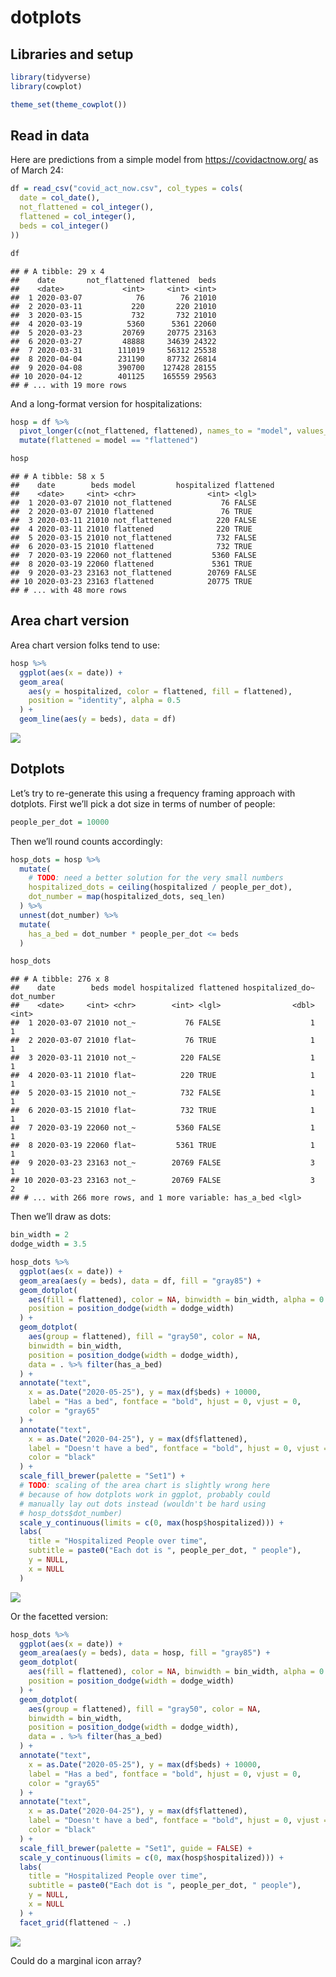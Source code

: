 dotplots
================

## Libraries and setup

``` r
library(tidyverse)
library(cowplot)

theme_set(theme_cowplot())
```

## Read in data

Here are predictions from a simple model from <https://covidactnow.org/>
as of March 24:

``` r
df = read_csv("covid_act_now.csv", col_types = cols(
  date = col_date(),
  not_flattened = col_integer(),
  flattened = col_integer(),
  beds = col_integer()
))

df
```

    ## # A tibble: 29 x 4
    ##    date       not_flattened flattened  beds
    ##    <date>             <int>     <int> <int>
    ##  1 2020-03-07            76        76 21010
    ##  2 2020-03-11           220       220 21010
    ##  3 2020-03-15           732       732 21010
    ##  4 2020-03-19          5360      5361 22060
    ##  5 2020-03-23         20769     20775 23163
    ##  6 2020-03-27         48888     34639 24322
    ##  7 2020-03-31        111019     56312 25538
    ##  8 2020-04-04        231190     87732 26814
    ##  9 2020-04-08        390700    127428 28155
    ## 10 2020-04-12        401125    165559 29563
    ## # ... with 19 more rows

And a long-format version for hospitalizations:

``` r
hosp = df %>%
  pivot_longer(c(not_flattened, flattened), names_to = "model", values_to = "hospitalized") %>%
  mutate(flattened = model == "flattened")

hosp
```

    ## # A tibble: 58 x 5
    ##    date        beds model         hospitalized flattened
    ##    <date>     <int> <chr>                <int> <lgl>    
    ##  1 2020-03-07 21010 not_flattened           76 FALSE    
    ##  2 2020-03-07 21010 flattened               76 TRUE     
    ##  3 2020-03-11 21010 not_flattened          220 FALSE    
    ##  4 2020-03-11 21010 flattened              220 TRUE     
    ##  5 2020-03-15 21010 not_flattened          732 FALSE    
    ##  6 2020-03-15 21010 flattened              732 TRUE     
    ##  7 2020-03-19 22060 not_flattened         5360 FALSE    
    ##  8 2020-03-19 22060 flattened             5361 TRUE     
    ##  9 2020-03-23 23163 not_flattened        20769 FALSE    
    ## 10 2020-03-23 23163 flattened            20775 TRUE     
    ## # ... with 48 more rows

## Area chart version

Area chart version folks tend to use:

``` r
hosp %>%
  ggplot(aes(x = date)) +
  geom_area(
    aes(y = hospitalized, color = flattened, fill = flattened),
    position = "identity", alpha = 0.5
  ) +
  geom_line(aes(y = beds), data = df)
```

![](dotplots_files/figure-gfm/area_chart-1.png)<!-- -->

## Dotplots

Let’s try to re-generate this using a frequency framing approach with
dotplots. First we’ll pick a dot size in terms of number of people:

``` r
people_per_dot = 10000
```

Then we’ll round counts accordingly:

``` r
hosp_dots = hosp %>%
  mutate(
    # TODO: need a better solution for the very small numbers
    hospitalized_dots = ceiling(hospitalized / people_per_dot),
    dot_number = map(hospitalized_dots, seq_len)
  ) %>%
  unnest(dot_number) %>%
  mutate(
    has_a_bed = dot_number * people_per_dot <= beds
  )

hosp_dots
```

    ## # A tibble: 276 x 8
    ##    date        beds model hospitalized flattened hospitalized_do~ dot_number
    ##    <date>     <int> <chr>        <int> <lgl>                <dbl>      <int>
    ##  1 2020-03-07 21010 not_~           76 FALSE                    1          1
    ##  2 2020-03-07 21010 flat~           76 TRUE                     1          1
    ##  3 2020-03-11 21010 not_~          220 FALSE                    1          1
    ##  4 2020-03-11 21010 flat~          220 TRUE                     1          1
    ##  5 2020-03-15 21010 not_~          732 FALSE                    1          1
    ##  6 2020-03-15 21010 flat~          732 TRUE                     1          1
    ##  7 2020-03-19 22060 not_~         5360 FALSE                    1          1
    ##  8 2020-03-19 22060 flat~         5361 TRUE                     1          1
    ##  9 2020-03-23 23163 not_~        20769 FALSE                    3          1
    ## 10 2020-03-23 23163 not_~        20769 FALSE                    3          2
    ## # ... with 266 more rows, and 1 more variable: has_a_bed <lgl>

Then we’ll draw as dots:

``` r
bin_width = 2
dodge_width = 3.5

hosp_dots %>%
  ggplot(aes(x = date)) +
  geom_area(aes(y = beds), data = df, fill = "gray85") +
  geom_dotplot(
    aes(fill = flattened), color = NA, binwidth = bin_width, alpha = 0.5, 
    position = position_dodge(width = dodge_width)
  ) +
  geom_dotplot(
    aes(group = flattened), fill = "gray50", color = NA,
    binwidth = bin_width,
    position = position_dodge(width = dodge_width),
    data = . %>% filter(has_a_bed)
  ) +
  annotate("text",
    x = as.Date("2020-05-25"), y = max(df$beds) + 10000, 
    label = "Has a bed", fontface = "bold", hjust = 0, vjust = 0,
    color = "gray65"
  ) +
  annotate("text",
    x = as.Date("2020-04-25"), y = max(df$flattened), 
    label = "Doesn't have a bed", fontface = "bold", hjust = 0, vjust = 0,
    color = "black"
  ) +
  scale_fill_brewer(palette = "Set1") +
  # TODO: scaling of the area chart is slightly wrong here
  # because of how dotplots work in ggplot, probably could
  # manually lay out dots instead (wouldn't be hard using
  # hosp_dots$dot_number)
  scale_y_continuous(limits = c(0, max(hosp$hospitalized))) +
  labs(
    title = "Hospitalized People over time",
    subtitle = paste0("Each dot is ", people_per_dot, " people"),
    y = NULL,
    x = NULL
  )
```

![](dotplots_files/figure-gfm/dotplot_combined-1.png)<!-- -->

Or the facetted version:

``` r
hosp_dots %>%
  ggplot(aes(x = date)) +
  geom_area(aes(y = beds), data = hosp, fill = "gray85") +
  geom_dotplot(
    aes(fill = flattened), color = NA, binwidth = bin_width, alpha = 0.5, 
    position = position_dodge(width = dodge_width)
  ) +
  geom_dotplot(
    aes(group = flattened), fill = "gray50", color = NA,
    binwidth = bin_width,
    position = position_dodge(width = dodge_width),
    data = . %>% filter(has_a_bed)
  ) +
  annotate("text",
    x = as.Date("2020-05-25"), y = max(df$beds) + 10000, 
    label = "Has a bed", fontface = "bold", hjust = 0, vjust = 0,
    color = "gray65"
  ) +
  annotate("text",
    x = as.Date("2020-04-25"), y = max(df$flattened), 
    label = "Doesn't have a bed", fontface = "bold", hjust = 0, vjust = 0,
    color = "black"
  ) +
  scale_fill_brewer(palette = "Set1", guide = FALSE) +
  scale_y_continuous(limits = c(0, max(hosp$hospitalized))) +
  labs(
    title = "Hospitalized People over time",
    subtitle = paste0("Each dot is ", people_per_dot, " people"),
    y = NULL,
    x = NULL
  ) +
  facet_grid(flattened ~ .)
```

![](dotplots_files/figure-gfm/dotplot_faceted-1.png)<!-- -->

Could do a marginal icon array?
